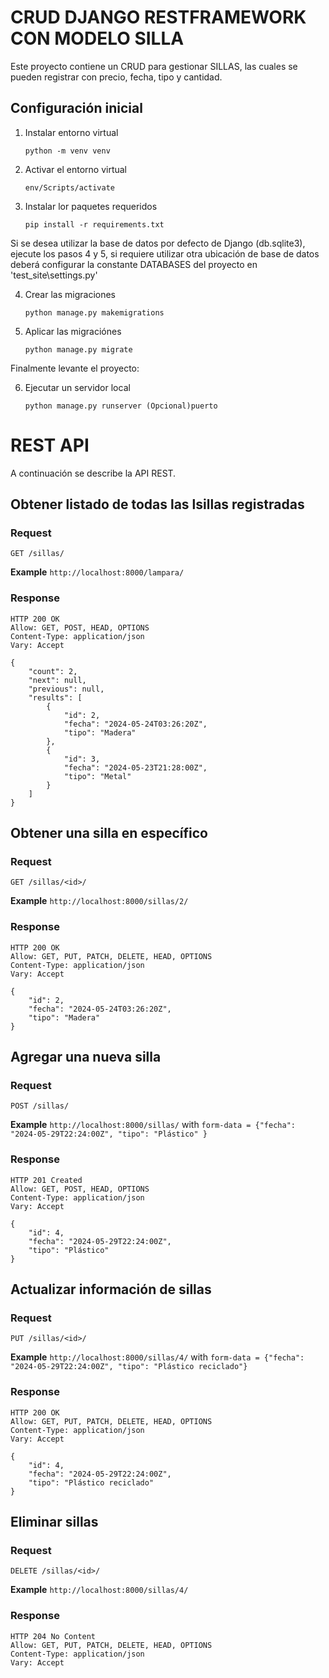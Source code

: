 # CRUD DJANGO RESTFRAMEWORK CON MODELO SILLA

Este proyecto contiene un CRUD para gestionar SILLAS, las cuales se pueden registrar con precio, fecha, tipo y cantidad.

## Configuración inicial

1. Instalar entorno virtual 

    `python -m venv venv`

2. Activar el entorno virtual 

    `env/Scripts/activate`

3. Instalar lor paquetes requeridos 

    `pip install -r requirements.txt`

Si se desea utilizar la base de datos por defecto de Django (db.sqlite3), ejecute los pasos 4 y 5, si requiere utilizar otra ubicación de base de datos deberá configurar la constante DATABASES del proyecto en 'test_site\settings.py'

4. Crear las migraciones

    `python manage.py makemigrations`

5. Aplicar las migraciónes

    `python manage.py migrate`

Finalmente levante el proyecto:

6. Ejecutar un servidor local

    `python manage.py runserver (Opcional)puerto`

# REST API

A continuación se describe la API REST.

## Obtener listado de todas las lsillas registradas

### Request

`GET /sillas/`

**Example** `http://localhost:8000/lampara/`

### Response

    HTTP 200 OK
    Allow: GET, POST, HEAD, OPTIONS
    Content-Type: application/json
    Vary: Accept

    {
        "count": 2,
        "next": null,
        "previous": null,
        "results": [
            {
                "id": 2,
                "fecha": "2024-05-24T03:26:20Z",
                "tipo": "Madera"
            },
            {
                "id": 3,
                "fecha": "2024-05-23T21:28:00Z",
                "tipo": "Metal"
            }
        ]
    }

## Obtener una silla en específico

### Request

`GET /sillas/<id>/`

**Example** `http://localhost:8000/sillas/2/`

### Response

    HTTP 200 OK
    Allow: GET, PUT, PATCH, DELETE, HEAD, OPTIONS
    Content-Type: application/json
    Vary: Accept

    {
        "id": 2,
        "fecha": "2024-05-24T03:26:20Z",
        "tipo": "Madera"
    }

## Agregar una nueva silla

### Request

`POST /sillas/`

**Example** `http://localhost:8000/sillas/` with `form-data = {"fecha": "2024-05-29T22:24:00Z", "tipo": "Plástico" }`

### Response

    HTTP 201 Created
    Allow: GET, POST, HEAD, OPTIONS
    Content-Type: application/json
    Vary: Accept

    {
        "id": 4,
        "fecha": "2024-05-29T22:24:00Z",
        "tipo": "Plástico"
    }

## Actualizar información de sillas

### Request

`PUT /sillas/<id>/`

**Example** `http://localhost:8000/sillas/4/` with `form-data = {"fecha": "2024-05-29T22:24:00Z", "tipo": "Plástico reciclado"}`

### Response

    HTTP 200 OK
    Allow: GET, PUT, PATCH, DELETE, HEAD, OPTIONS
    Content-Type: application/json
    Vary: Accept

    {
        "id": 4,
        "fecha": "2024-05-29T22:24:00Z",
        "tipo": "Plástico reciclado"
    }

## Eliminar sillas

### Request

`DELETE /sillas/<id>/`

**Example** `http://localhost:8000/sillas/4/`

### Response

    HTTP 204 No Content
    Allow: GET, PUT, PATCH, DELETE, HEAD, OPTIONS
    Content-Type: application/json
    Vary: Accept